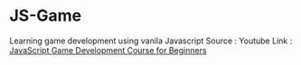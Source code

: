 # JS-Game
Learning game development using vanila Javascript
Source : Youtube Link : [JavaScript Game Development Course for Beginners](https://www.youtube.com/watch?v=GFO_txvwK_c)
